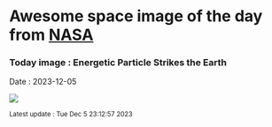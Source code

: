 
# Awesome space image of the day from [NASA](https://api.nasa.gov/)

### Today image : Energetic Particle Strikes the Earth
Date : 2023-12-05

![](https://apod.nasa.gov/apod/image/2312/Exaray_OsakaU_1080.jpg)

<small>Latest update : Tue Dec  5 23:12:57 2023</small>
        